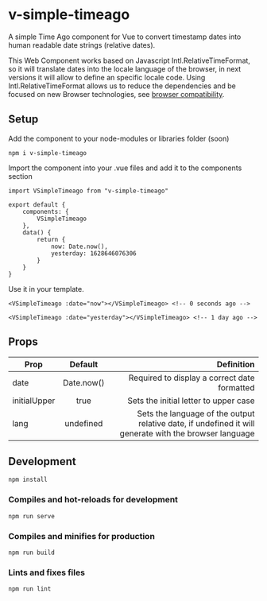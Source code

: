 # v-simple-timeago

A simple Time Ago component for Vue to convert timestamp dates into human readable date strings (relative dates).

This Web Component works based on Javascript Intl.RelativeTimeFormat, so it will translate dates into the locale language of the browser, in next versions it will allow to define an specific locale code. Using Intl.RelativeTimeFormat allows us to reduce the dependencies and be focused on new Browser technologies, see [browser compatibility](https://developer.mozilla.org/es/docs/Web/JavaScript/Reference/Global_Objects/Intl/RelativeTimeFormat).

## Setup
Add the component to your node-modules or libraries folder (soon)
```
npm i v-simple-timeago
```

Import the component into your .vue files and add it to the components section
```
import VSimpleTimeago from "v-simple-timeago"

export default {
    components: {
        VSimpleTimeago
    },
    data() {
        return {
            now: Date.now(),
            yesterday: 1628646076306
        }
    }
}
```


Use it in your template.
```
<VSimpleTimeago :date="now"></VSimpleTimeago> <!-- 0 seconds ago -->

<VSimpleTimeago :date="yesterday"></VSimpleTimeago> <!-- 1 day ago -->
```

## Props 

| Prop   |      Default      |  Definition |
|----------|:-------------:|------:|
| date      |  Date.now() | Required to display a correct date formatted |
| initialUpper |    true   |   Sets the initial letter to upper case |
| lang | undefined | Sets the language of the output relative date, if undefined it will generate with the browser language |




## Development
```
npm install
```

### Compiles and hot-reloads for development
```
npm run serve
```

### Compiles and minifies for production
```
npm run build
```

### Lints and fixes files
```
npm run lint
```
